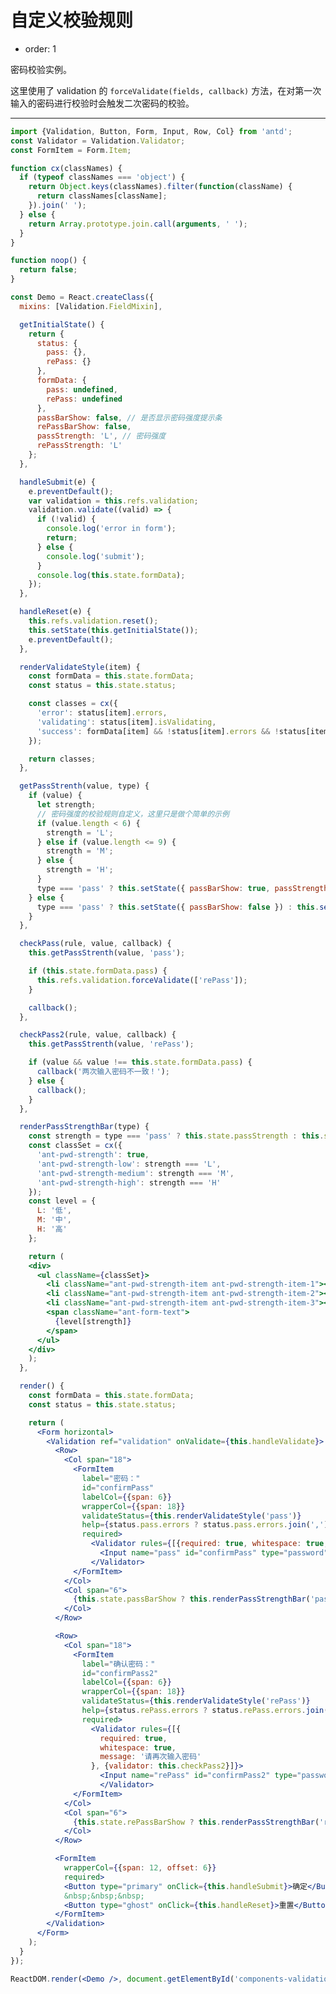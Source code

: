 # 自定义校验规则

- order: 1

密码校验实例。

这里使用了 validation 的 `forceValidate(fields, callback)`  方法，在对第一次输入的密码进行校验时会触发二次密码的校验。

---

````jsx
import {Validation, Button, Form, Input, Row, Col} from 'antd';
const Validator = Validation.Validator;
const FormItem = Form.Item;

function cx(classNames) {
  if (typeof classNames === 'object') {
    return Object.keys(classNames).filter(function(className) {
      return classNames[className];
    }).join(' ');
  } else {
    return Array.prototype.join.call(arguments, ' ');
  }
}

function noop() {
  return false;
}

const Demo = React.createClass({
  mixins: [Validation.FieldMixin],

  getInitialState() {
    return {
      status: {
        pass: {},
        rePass: {}
      },
      formData: {
        pass: undefined,
        rePass: undefined
      },
      passBarShow: false, // 是否显示密码强度提示条
      rePassBarShow: false,
      passStrength: 'L', // 密码强度
      rePassStrength: 'L'
    };
  },

  handleSubmit(e) {
    e.preventDefault();
    var validation = this.refs.validation;
    validation.validate((valid) => {
      if (!valid) {
        console.log('error in form');
        return;
      } else {
        console.log('submit');
      }
      console.log(this.state.formData);
    });
  },

  handleReset(e) {
    this.refs.validation.reset();
    this.setState(this.getInitialState());
    e.preventDefault();
  },

  renderValidateStyle(item) {
    const formData = this.state.formData;
    const status = this.state.status;

    const classes = cx({
      'error': status[item].errors,
      'validating': status[item].isValidating,
      'success': formData[item] && !status[item].errors && !status[item].isValidating
    });

    return classes;
  },

  getPassStrenth(value, type) {
    if (value) {
      let strength;
      // 密码强度的校验规则自定义，这里只是做个简单的示例
      if (value.length < 6) {
        strength = 'L';
      } else if (value.length <= 9) {
        strength = 'M';
      } else {
        strength = 'H';
      }
      type === 'pass' ? this.setState({ passBarShow: true, passStrength: strength }) : this.setState({ rePassBarShow: true, rePassStrength: strength });
    } else {
      type === 'pass' ? this.setState({ passBarShow: false }) : this.setState({ rePassBarShow: false });
    }
  },

  checkPass(rule, value, callback) {
    this.getPassStrenth(value, 'pass');

    if (this.state.formData.pass) {
      this.refs.validation.forceValidate(['rePass']);
    }

    callback();
  },

  checkPass2(rule, value, callback) {
    this.getPassStrenth(value, 'rePass');

    if (value && value !== this.state.formData.pass) {
      callback('两次输入密码不一致！');
    } else {
      callback();
    }
  },

  renderPassStrengthBar(type) {
    const strength = type === 'pass' ? this.state.passStrength : this.state.rePassStrength;
    const classSet = cx({
      'ant-pwd-strength': true,
      'ant-pwd-strength-low': strength === 'L',
      'ant-pwd-strength-medium': strength === 'M',
      'ant-pwd-strength-high': strength === 'H'
    });
    const level = {
      L: '低',
      M: '中',
      H: '高'
    };

    return (
    <div>
      <ul className={classSet}>
        <li className="ant-pwd-strength-item ant-pwd-strength-item-1"></li>
        <li className="ant-pwd-strength-item ant-pwd-strength-item-2"></li>
        <li className="ant-pwd-strength-item ant-pwd-strength-item-3"></li>
        <span className="ant-form-text">
          {level[strength]}
        </span>
      </ul>
    </div>
    );
  },

  render() {
    const formData = this.state.formData;
    const status = this.state.status;

    return (
      <Form horizontal>
        <Validation ref="validation" onValidate={this.handleValidate}>
          <Row>
            <Col span="18">
              <FormItem
                label="密码："
                id="confirmPass"
                labelCol={{span: 6}}
                wrapperCol={{span: 18}}
                validateStatus={this.renderValidateStyle('pass')}
                help={status.pass.errors ? status.pass.errors.join(',') : null}
                required>
                  <Validator rules={[{required: true, whitespace: true, message: '请填写密码'}, {validator: this.checkPass}]} trigger="onChange">
                    <Input name="pass" id="confirmPass" type="password" onContextMenu={noop} onPaste={noop} onCopy={noop} onCut={noop} autoComplete="off" value={formData.pass}/>
                  </Validator>
              </FormItem>
            </Col>
            <Col span="6">
              {this.state.passBarShow ? this.renderPassStrengthBar('pass') : null}
            </Col>
          </Row>

          <Row>
            <Col span="18">
              <FormItem
                label="确认密码："
                id="confirmPass2"
                labelCol={{span: 6}}
                wrapperCol={{span: 18}}
                validateStatus={this.renderValidateStyle('rePass')}
                help={status.rePass.errors ? status.rePass.errors.join(',') : null}
                required>
                  <Validator rules={[{
                    required: true,
                    whitespace: true,
                    message: '请再次输入密码'
                  }, {validator: this.checkPass2}]}>
                    <Input name="rePass" id="confirmPass2" type="password" onContextMenu={noop} onPaste={noop} onCopy={noop} onCut={noop} autoComplete="off" value={formData.rePass}/>
                    </Validator>
              </FormItem>
            </Col>
            <Col span="6">
              {this.state.rePassBarShow ? this.renderPassStrengthBar('rePass') : null}
            </Col>
          </Row>

          <FormItem
            wrapperCol={{span: 12, offset: 6}}
            required>
            <Button type="primary" onClick={this.handleSubmit}>确定</Button>
            &nbsp;&nbsp;&nbsp;
            <Button type="ghost" onClick={this.handleReset}>重置</Button>
          </FormItem>
        </Validation>
      </Form>
    );
  }
});

ReactDOM.render(<Demo />, document.getElementById('components-validation-demo-customize'));
````

<style>
  .ant-pwd-strength {
    display: inline-block;
    margin-left: 8px;
    line-height: 32px;
    height: 32px;
    vertical-align: middle;
  }

  .ant-pwd-strength-item {
    float: left;
    margin-right: 1px;
    margin-top: 12px;
    width: 19px;
    height: 8px;
    line-height: 8px;
    list-style: none;
    background-color: #f3f3f3;
    transition: all 0.3s cubic-bezier(0.645, 0.045, 0.355, 1);
    -webkit-transition: all 0.3s cubic-bezier(0.645, 0.045, 0.355, 1);
    -moz-transition: all 0.3s cubic-bezier(0.645, 0.045, 0.355, 1);
  }

  .ant-pwd-strength-item-1 {
    border-top-left-radius: 6px;
    border-bottom-left-radius: 6px;
  }

  .ant-pwd-strength-item-2 {
    width: 20px;
  }

  .ant-pwd-strength-item-3 {
    border-top-right-radius: 6px;
    border-bottom-right-radius: 6px;
    margin-right: 8px;
  }

  .ant-pwd-strength-low .ant-pwd-strength-item-1, .ant-pwd-strength-medium .ant-pwd-strength-item-1, .ant-pwd-strength-high .ant-pwd-strength-item-1 {
    background-color: #FAC450;
  }

  .ant-pwd-strength-medium .ant-pwd-strength-item-2, .ant-pwd-strength-high .ant-pwd-strength-item-2 {
    background-color: rgba(135, 208, 104, .6);
    filter:progid:DXImageTransform.Microsoft.gradient(startColorstr=#9987D068,endColorstr=#9987D068);
  }

  .ant-pwd-strength-high .ant-pwd-strength-item-3 {
    background-color: #87D068;
  }
</style>
